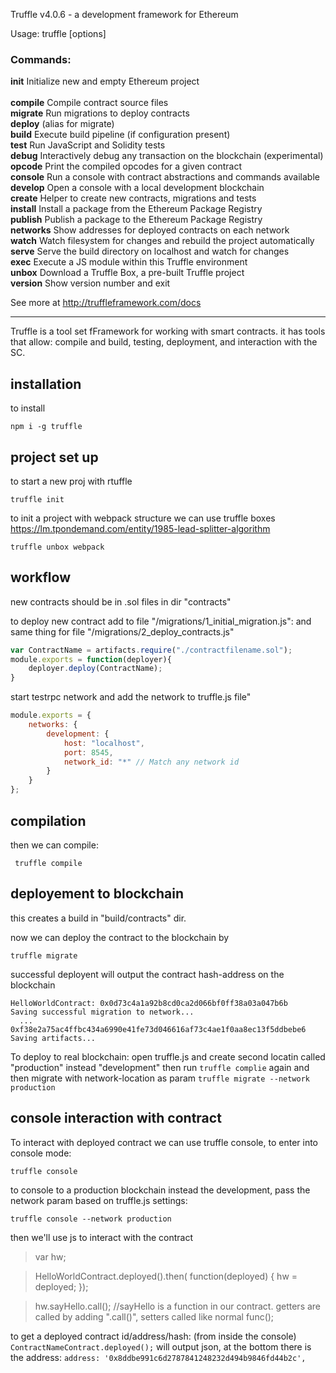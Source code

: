 Truffle v4.0.6 - a development framework for Ethereum

Usage: truffle <command> [options]

### Commands:

  **init**      Initialize new and empty Ethereum project<br/>  
  **compile**   Compile contract source files<br/>
  **migrate**   Run migrations to deploy contracts<br/>
  **deploy**    (alias for migrate)<br/>
  **build**     Execute build pipeline (if configuration present)<br/>
  **test**      Run JavaScript and Solidity tests<br/>
  **debug**     Interactively debug any transaction on the blockchain (experimental)<br/>
  **opcode**    Print the compiled opcodes for a given contract<br/>
  **console**   Run a console with contract abstractions and commands available<br/>
  **develop**   Open a console with a local development blockchain<br/>
  **create**    Helper to create new contracts, migrations and tests<br/>
  **install**   Install a package from the Ethereum Package Registry<br/>
  **publish**   Publish a package to the Ethereum Package Registry<br/>
  **networks**  Show addresses for deployed contracts on each network<br/>
  **watch**     Watch filesystem for changes and rebuild the project automatically<br/>
  **serve**     Serve the build directory on localhost and watch for changes<br/>
  **exec**      Execute a JS module within this Truffle environment<br/>
  **unbox**     Download a Truffle Box, a pre-built Truffle project<br/>
  **version**   Show version number and exit<br/>

See more at http://truffleframework.com/docs

-------------------------------------------------

Truffle is a tool set fFramework for working with smart contracts. 
it has tools that allow: compile and build, testing, deployment, and interaction with the SC.

## installation

to install

```npm i -g truffle```

## project set up

to start a new proj with rtuffle

```truffle init```

to init a project with webpack structure we can use truffle boxes https://lm.tpondemand.com/entity/1985-lead-splitter-algorithm

```truffle unbox webpack```

## workflow 

new contracts should be in .sol files in dir "contracts"

to deploy new contract add to file "/migrations/1_initial_migration.js":
and same thing for file "/migrations/2_deploy_contracts.js"
```js
var ContractName = artifacts.require("./contractfilename.sol");
module.exports = function(deployer){
	deployer.deploy(ContractName);
}
```

start testrpc network and add the network to truffle.js file"

```js 
module.exports = {
	networks: {
		development: {
			host: "localhost",
			port: 8545,
			network_id: "*" // Match any network id
		}
	}
};
```

## compilation 

then we can compile:

``` truffle compile```

## deployement to blockchain

this creates a build in "build/contracts" dir. 

now we can deploy the contract to the blockchain by 

```truffle migrate```

successful deployent will output the contract hash-address on the blockchain

``` 
HelloWorldContract: 0x0d73c4a1a92b8cd0ca2d066bf0ff38a03a047b6b
Saving successful migration to network...
  ... 0xf38e2a75ac4ffbc434a6990e41fe73d046616af73c4ae1f0aa8ec13f5ddbebe6
Saving artifacts...
```

To deploy to real blockchain:
open truffle.js and create second locatin called "production" instead "development"
then run `truffle complie` again and then migrate with network-location as param `truffle migrate --network production`

## console interaction with contract

To interact with deployed contract we can use truffle console, to enter into console mode:

```truffle console```

to console to a production blockchain instead the development, pass the network param based on truffle.js settings:

```truffle console --network production```

then we'll use js to interact with the contract

>var hw;

>HelloWorldContract.deployed().then( function(deployed) { hw = deployed; });

>hw.sayHello.call(); //sayHello is a function in our contract. getters are called by adding ".call()", setters called like normal func();

to get a deployed contract id/address/hash: (from inside the console)
`ContractNameContract.deployed();` will output json, at the bottom there is the address: `address: '0x8ddbe991c6d2787841248232d494b9846fd44b2c',`



